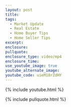 ```yaml
---
layout: post
title:
tags:
  - Market Update
  - Real Estate
  - Home Buyer Tips
  - Home Seller Tips
excerpt:
enclosure:
pullquote:
enclosure_type: video/mp4
enclosure_time:
use_youtube_image: true
youtube_alternate_image:
youtube_code: uieM18rZdHY
---
```

{% include youtube.html %}

{% include pullquote.html %}
